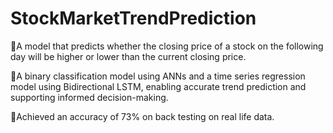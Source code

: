 # StockMarketTrendPrediction

A model that predicts whether the closing price of a stock on the following day will be higher or lower than the current closing price.

A binary classification model using ANNs and a time series regression model using Bidirectional LSTM, enabling accurate trend prediction and supporting informed decision-making.

Achieved an accuracy of 73% on back testing on real life data.
